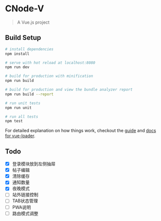 # CNode-V

> A Vue.js project

## Build Setup

``` bash
# install dependencies
npm install

# serve with hot reload at localhost:8080
npm run dev

# build for production with minification
npm run build

# build for production and view the bundle analyzer report
npm run build --report

# run unit tests
npm run unit

# run all tests
npm test
```

For detailed explanation on how things work, checkout the [guide](http://vuejs-templates.github.io/webpack/) and [docs for vue-loader](http://vuejs.github.io/vue-loader).

## Todo

- [x] 登录模块放到左侧抽屉
- [x] 帖子编辑
- [x] 清除缓存
- [x] 通知数量
- [x] 夜晚模式
- [ ] 站外链接控制
- [ ] TAB状态管理
- [ ] PWA说明
- [ ] 路由模式调整
